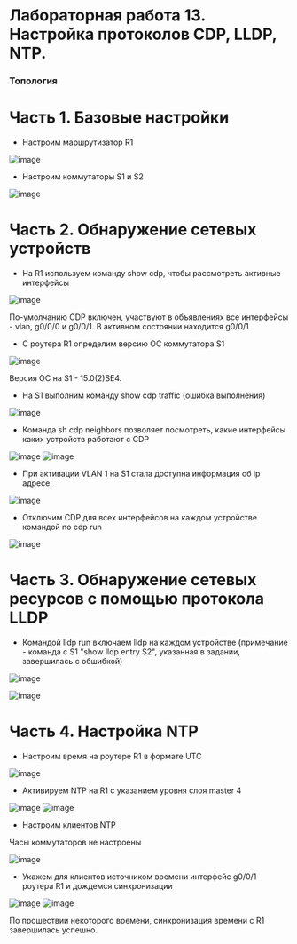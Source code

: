# Лабораторная работа 13. Настройка протоколов CDP, LLDP, NTP.

### Топология

# Часть 1. Базовые настройки

- Настроим маршрутизатор R1

![image](https://user-images.githubusercontent.com/89464074/176669175-33fdf505-0fc9-4901-b845-1bb8c0ea35bd.png)

- Настроим коммутаторы S1 и S2

![image](https://user-images.githubusercontent.com/89464074/176669991-bc0fa1e0-7f9b-4255-940a-525bd15c3fb1.png)


# Часть 2. Обнаружение сетевых устройств

- На R1 используем команду show cdp, чтобы рассмотреть активные интерфейсы

![image](https://user-images.githubusercontent.com/89464074/176671803-2f6e69f5-71df-4100-b9a0-327e42be779d.png)

По-умолчанию CDP включен, участвуют в объявлениях все интерфейсы - vlan, g0/0/0 и g0/0/1. В активном состоянии находится g0/0/1.

- С роутера R1 определим версию ОС коммутатора S1

![image](https://user-images.githubusercontent.com/89464074/176672361-581f4396-a099-47fa-bfb5-92419ab84010.png)

Версия ОС на S1 - 15.0(2)SE4.

- На S1 выполним команду show cdp traffic (ошибка выполнения)

![image](https://user-images.githubusercontent.com/89464074/176673231-f6c19559-d4d1-4159-9dbc-5bb0eeaaa14f.png)

- Команда sh cdp neighbors позволяет посмотреть, какие интерфейсы каких устройств работают с CDP

![image](https://user-images.githubusercontent.com/89464074/176674706-6b4933b1-7f7e-4e4e-b80a-913ea936faa4.png)
![image](https://user-images.githubusercontent.com/89464074/176674383-33e73062-85cc-45f3-a07c-9eff18be1237.png)


- При активации VLAN 1 на S1 стала доступна информация об ip адресе:

![image](https://user-images.githubusercontent.com/89464074/176673697-9754a7f1-2921-4e48-bdb9-2a2a8d6d20b4.png)

- Отключим CDP для всех интерфейсов на каждом устройстве командой no cdp run

![image](https://user-images.githubusercontent.com/89464074/176675875-872bb952-6a80-4cf8-9592-7d3d735f502e.png)

# Часть 3. Обнаружение сетевых ресурсов с помощью протокола LLDP

- Командой lldp run включаем lldp на каждом устройстве
(примечание - команда с S1 "show lldp entry S2", указанная в задании, завершилась с обшибкой)

![image](https://user-images.githubusercontent.com/89464074/176678520-b7f30702-0b3e-4118-b4ee-fa8e113d825d.png)

![image](https://user-images.githubusercontent.com/89464074/176678606-65ea70ed-44e9-4878-9d56-99a2f66e4228.png)

# Часть 4. Настройка NTP
- Настроим время на роутере R1 в формате UTC

![image](https://user-images.githubusercontent.com/89464074/176824675-35d1215e-ec46-4305-a0a2-f4aa516001a4.png)

- Активируем NTP на R1 с указанием уровня слоя master 4

![image](https://user-images.githubusercontent.com/89464074/176826080-1675fa69-566c-4417-b0f0-776179f44222.png)
![image](https://user-images.githubusercontent.com/89464074/176826861-7b778132-0f41-4d31-9d6b-38fa3b74129e.png)

- Настроим клиентов NTP

Часы коммутаторов не настроены

![image](https://user-images.githubusercontent.com/89464074/176826380-356dc0b3-25b0-4b12-b208-c9418eb22ce0.png)

- Укажем для клиентов источником времени интерфейс g0/0/1 роутера R1 и дождемся синхронизации

![image](https://user-images.githubusercontent.com/89464074/176829450-ce5b63b9-4567-461b-bd4f-b5eab3d982d4.png)
![image](https://user-images.githubusercontent.com/89464074/176829248-2d7997ed-bde8-41f2-a3b5-ccac5fdcf1a9.png)

По прошествии некоторого времени, синхронизация времени с R1 завершилась успешно.











